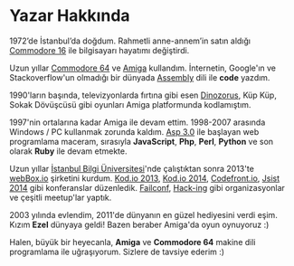 # Yazar Hakkında

1972’de İstanbul’da doğdum. Rahmetli anne-annem’in satın aldığı [Commodore 16](http://en.wikipedia.org/wiki/Commodore_16) ile bilgisayarı hayatımı değiştirdi.

Uzun yıllar [Commodore 64](http://en.wikipedia.org/wiki/Commodore_64) ve [Amiga](http://en.wikipedia.org/wiki/Amiga) kullandım. İnternetin, Google'ın ve Stackoverflow'un olmadığı bir dünyada [Assembly](http://en.wikipedia.org/wiki/Assembly_language) dili ile **code** yazdım.

1990'ların başında, televizyonlarda fırtına gibi esen [Dinozorus](https://github.com/vigo/dinozorus), Küp Küp, Sokak Dövüşcüsü gibi oyunları Amiga platformunda kodlamıştım.

1997'nin ortalarına kadar Amiga ile devam ettim. 1998-2007 arasında Windows / PC kullanmak zorunda kaldım. [Asp 3.0](http://en.wikipedia.org/wiki/Active_Server_Pages) ile başlayan web programlama maceram, sırasıyla **JavaScript**, **Php**, **Perl**, **Python** ve son olarak **Ruby** ile devam etmekte.

Uzun yıllar [İstanbul Bilgi Üniversitesi](http://bilgi.edu.tr)'nde çalıştıktan sonra 2013'te [webBox.io](http://webbox.io) şirketini kurdum. [Kod.io 2013](http://kod.io), [Kod.io 2014](http://linz.kod.io), [Codefront.io](http://codefront.io), [Jsist 2014](http://jsist.org) gibi konferanslar düzenledik. [Failconf](http://failconf.io), [Hack-ing](http://hack-ing.io) gibi organizasyonlar ve çeşitli meetup'lar yaptık.

2003 yılında evlendim, 2011'de dünyanın en güzel hediyesini verdi eşim. Kızım **Ezel** dünyaya geldi! Bazen beraber Amiga'da oyun oynuyoruz :)

Halen, büyük bir heyecanla, **Amiga** ve **Commodore 64** makine dili programlama ile uğraşıyorum. Sizlere de tavsiye ederim :)